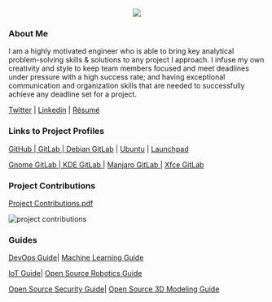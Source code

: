 <h1 align="center">
 <img src="https://user-images.githubusercontent.com/45159366/81243342-6c350f00-8fc4-11ea-9037-9cbe0f7bf3ff.png">
</h1>

### About Me
I am a highly motivated engineer who is able to bring key analytical problem-solving skills & solutions to any project I approach. I infuse my own creativity and style to keep team members focused and meet deadlines under pressure with a high success rate; and having exceptional communication and organization skills that are needed to successfully achieve any deadline set for a project. 

[Twitter](https://twitter.com/Miker256) | [Linkedin](https://www.linkedin.com/in/michael-royal-b923b4134/) | [Résumé](https://github.com/mikeroyal/mikeroyal.github.io/files/4578853/MichaelR_Resume.pdf)

### Links to Project Profiles

[GitHub  ](https://github.com/mikeroyal)|[ GitLab  ](https://gitlab.com/maos20008)|[ Debian GitLab](https://salsa.debian.org/mikeroyal-guest) | [Ubuntu](https://discourse.ubuntu.com/u/khaotic/summary) | [ Launchpad ](https://launchpad.net/~maos20008)

[Gnome GitLab  ](https://gitlab.gnome.org/maos20008)|[ KDE GitLab  ](https://invent.kde.org/mikeroyal)| [Manjaro GitLab  ](https://gitlab.manjaro.org/mikeroyal?nav_source=navbar) | [Xfce GitLab](https://gitlab.xfce.org/mikeroyal)

### Project Contributions
[Project Contributions.pdf](https://github.com/mikeroyal/mikeroyal.github.io/files/4536764/Project.Contributions.pdf)

![project contributions](https://user-images.githubusercontent.com/45159366/80323848-acd1a300-87e2-11ea-9e0d-261de4575a8e.png)

### Guides

[DevOps Guide](https://salsa.debian.org/mikeroyal-guest/devops)| [Machine Learning Guide](https://gitlab.com/maos20008/intro-to-machine-learning)

[IoT Guide](https://github.com/mikeroyal/IoT-Guide)| [Open Source Robotics Guide](https://invent.kde.org/mikeroyal/robotics)

[Open Source Security Guide](https://salsa.debian.org/mikeroyal-guest/open-source-security-guide)| [Open Source 3D Modeling Guide](https://gitlab.com/maos20008/open-source-3d-modeling-guide)
